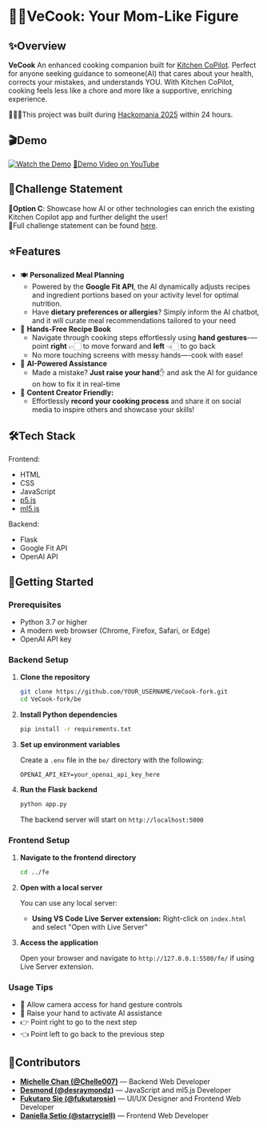 # 👩‍🍳VeCook: Your Mom-Like Figure

## ✨Overview

**VeCook** An enhanced cooking companion built for [Kitchen CoPilot](https://kitchencopilot.com). Perfect for anyone seeking guidance to someone(AI) that cares about your health, corrects your mistakes, and understands YOU. With Kitchen CoPilot, cooking feels less like a chore and more like a supportive, enriching experience.

👨🏻‍💻This project was built during [Hackomania 2025](https://hackomania.geekshacking.com) within 24 hours.

## 🎬Demo
[![Watch the Demo](https://img.youtube.com/vi/xoKdf1LBQJE/maxresdefault.jpg)](https://youtu.be/xoKdf1LBQJE)
[🔗Demo Video on YouTube](https://youtu.be/xoKdf1LBQJE)


## 🎯Challenge Statement
📝**Option C**: Showcase how AI or other technologies can enrich the existing Kitchen Copilot app and further delight the user!  
📄Full challenge statement can be found [here](https://hackomania.geekshacking.com/challengeStatements/Kitchen%20Copilot%20Challenge%20Statement.pdf).

## ⭐️Features
- 🍽 **Personalized Meal Planning**
  - Powered by the **Google Fit API**, the AI dynamically adjusts recipes and ingredient portions based on your activity level for optimal nutrition.
  - Have **dietary preferences or allergies**? Simply inform the AI chatbot, and it will curate meal recommendations tailored to your need
- 🙌 **Hands-Free Recipe Book**
  - Navigate through cooking steps effortlessly using **hand gestures**-—point **right** 👉🏻 to move forward and **left** 👈🏻 to go back
  - No more touching screens with messy hands—-cook with ease!
- 🤖 **AI-Powered Assistance**
  - Made a mistake? **Just raise your hand**✋ and ask the AI for guidance on how to fix it in real-time
- 🎥 **Content Creator Friendly:**
  - Effortlessly **record your cooking process** and share it on social media to inspire others and showcase your skills!

## 🛠Tech Stack
Frontend:
- HTML
- CSS
- JavaScript
- [p5.js](https://p5js.org/)
- [ml5.js](https://ml5js.org/)  

Backend:
- Flask
- Google Fit API
- OpenAI API

## 🚀Getting Started

### Prerequisites
- Python 3.7 or higher
- A modern web browser (Chrome, Firefox, Safari, or Edge)
- OpenAI API key

### Backend Setup

1. **Clone the repository**
   ```bash
   git clone https://github.com/YOUR_USERNAME/VeCook-fork.git
   cd VeCook-fork/be
   ```

2. **Install Python dependencies**
   ```bash
   pip install -r requirements.txt
   ```

3. **Set up environment variables**
   
   Create a `.env` file in the `be/` directory with the following:
   ```
   OPENAI_API_KEY=your_openai_api_key_here
   ```

4. **Run the Flask backend**
   ```bash
   python app.py
   ```
   
   The backend server will start on `http://localhost:5000`

### Frontend Setup

1. **Navigate to the frontend directory**
   ```bash
   cd ../fe
   ```

2. **Open with a local server**
   
   You can use any local server:

   - **Using VS Code Live Server extension:**
     Right-click on `index.html` and select "Open with Live Server"

3. **Access the application**
   
   Open your browser and navigate to `http://127.0.0.1:5500/fe/` if using Live Server extension.

### Usage Tips
- 🎥 Allow camera access for hand gesture controls
- 🤚 Raise your hand to activate AI assistance
- 👉 Point right to go to the next step
- 👈 Point left to go back to the previous step

## 👥Contributors
- [**Michelle Chan (@Chelle007)**](https://github.com/Chelle007) — Backend Web Developer
- [**Desmond (@desraymondz)**](https://github.com/desraymondz) — JavaScript and ml5.js Developer
- [**Fukutaro Sie (@fukutarosie)**](https://github.com/fukutarosie) — UI/UX Designer and Frontend Web Developer
- [**Daniella Setio (@starryciell)**](https://github.com/starryciell) — Frontend Web Developer
